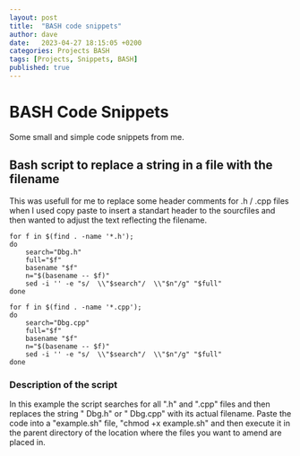 ```yaml
---
layout: post
title:  "BASH code snippets"
author: dave
date:   2023-04-27 18:15:05 +0200
categories: Projects BASH
tags: [Projects, Snippets, BASH]
published: true
---
```


# BASH Code Snippets
Some small and simple code snippets from me.

## Bash script to replace a string in a file with the filename 
This was usefull for me to replace some header comments for .h / .cpp files when I used copy paste to insert a standart header to the sourcfiles and then wanted to adjust the text reflecting the filename.


```console
for f in $(find . -name '*.h'); 
do 
	search="Dbg.h"
	full="$f"
	basename "$f"
	n="$(basename -- $f)"
	sed -i '' -e "s/  \\"$search"/  \\"$n"/g" "$full"
done

for f in $(find . -name '*.cpp'); 
do 
	search="Dbg.cpp"
	full="$f"
	basename "$f"
	n="$(basename -- $f)"
	sed -i '' -e "s/  \\"$search"/  \\"$n"/g" "$full"
done
```
### Description of the script
In this example the script searches for all ".h" and ".cpp" files and then replaces the string "  Dbg.h" or "  Dbg.cpp" with its actual filename. Paste the code into a "example.sh" file, "chmod +x example.sh" and then execute it in the parent directory of the location where the files you want to amend are placed in.